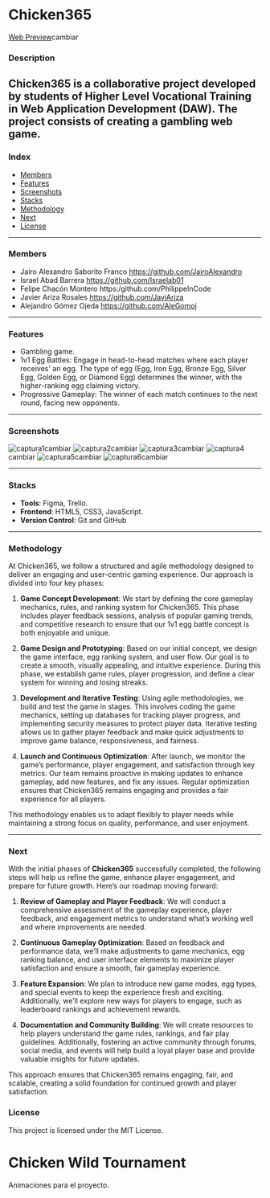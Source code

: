 # Chicken365

[Web Preview]()cambiar

### Description

**Chicken365** is a collaborative project developed by students of Higher Level Vocational Training in Web Application Development (DAW). The project consists of creating a gambling web game.
---

### Index
- [Members](#members)
- [Features](#features)
- [Screenshots](#screenshots)
- [Stacks](#stacks)
- [Methodology](#methodology)
- [Next](#next)
- [License](#license)

---

### Members

- Jairo Alexandro Saborito Franco https://github.com/JairoAlexandro
- Israel Abad Barrera https://github.com/Israelab01
- Felipe Chacón Montero https:/github.com/PhilippeInCode
- Javier Ariza Rosales https://github.com/JaviAriza
- Alejandro Gómez Ojeda https://github.com/AleGomoj

---

### Features

- Gambling game.
- 1v1 Egg Battles: Engage in head-to-head matches where each player receives' an egg. The type of egg (Egg, Iron Egg, Bronze Egg, Silver Egg, Golden Egg, or Diamond Egg) determines the winner, with the higher-ranking egg claiming victory.
- Progressive Gameplay: The winner of each match continues to the next round, facing new opponents.

---

### Screenshots

![captura1]()cambiar
![captura2]()cambiar
![captura3]()cambiar
![captura4]()cambiar
![captura5]()cambiar
![captura6]()cambiar


---

### Stacks

- **Tools**: Figma, Trello.
- **Frontend**: HTML5, CSS3, JavaScript.
- **Version Control**: Git and GitHub

---

### Methodology

At Chicken365, we follow a structured and agile methodology designed to deliver an engaging and user-centric gaming experience. Our approach is divided into four key phases:

1. **Game Concept Development**: We start by defining the core gameplay mechanics, rules, and ranking system for Chicken365. This phase includes player feedback sessions, analysis of popular gaming trends, and competitive research to ensure that our 1v1 egg battle concept is both enjoyable and unique.

2. **Game Design and Prototyping**: Based on our initial concept, we design the game interface, egg ranking system, and user flow. Our goal is to create a smooth, visually appealing, and intuitive experience. During this phase, we establish game rules, player progression, and define a clear system for winning and losing streaks.

3. **Development and Iterative Testing**: Using agile methodologies, we build and test the game in stages. This involves coding the game mechanics, setting up databases for tracking player progress, and implementing security measures to protect player data. Iterative testing allows us to gather player feedback and make quick adjustments to improve game balance, responsiveness, and fairness.

4. **Launch and Continuous Optimization**: After launch, we monitor the game’s performance, player engagement, and satisfaction through key metrics. Our team remains proactive in making updates to enhance gameplay, add new features, and fix any issues. Regular optimization ensures that Chicken365 remains engaging and provides a fair experience for all players.

This methodology enables us to adapt flexibly to player needs while maintaining a strong focus on quality, performance, and user enjoyment.

---

### Next

With the initial phases of **Chicken365** successfully completed, the following steps will help us refine the game, enhance player engagement, and prepare for future growth. Here’s our roadmap moving forward:

1. **Review of Gameplay and Player Feedback**: We will conduct a comprehensive assessment of the gameplay experience, player feedback, and engagement metrics to understand what’s working well and where improvements are needed.

2. **Continuous Gameplay Optimization**: Based on feedback and performance data, we’ll make adjustments to game mechanics, egg ranking balance, and user interface elements to maximize player satisfaction and ensure a smooth, fair gameplay experience.

3. **Feature Expansion**: We plan to introduce new game modes, egg types, and special events to keep the experience fresh and exciting. Additionally, we’ll explore new ways for players to engage, such as leaderboard rankings and achievement rewards.

4. **Documentation and Community Building**: We will create resources to help players understand the game rules, rankings, and fair play guidelines. Additionally, fostering an active community through forums, social media, and events will help build a loyal player base and provide valuable insights for future updates.

This approach ensures that Chicken365 remains engaging, fair, and scalable, creating a solid foundation for continued growth and player satisfaction.


### License

This project is licensed under the MIT License.
# Chicken Wild Tournament
Animaciones para el proyecto.